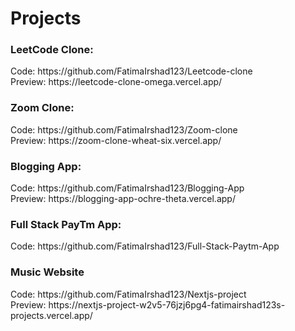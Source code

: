 # Projects

<h3>LeetCode Clone:</h3>
Code: <link>https://github.com/FatimaIrshad123/Leetcode-clone</link> </br>
Preview: <link>https://leetcode-clone-omega.vercel.app/</link>

<h3>Zoom Clone:</h3>
Code: <link>https://github.com/FatimaIrshad123/Zoom-clone</link> </br>
Preview: <link>https://zoom-clone-wheat-six.vercel.app/</link>

<h3>Blogging App:</h3>
Code: <link>https://github.com/FatimaIrshad123/Blogging-App</link> </br>
Preview: <link>https://blogging-app-ochre-theta.vercel.app/</link>

<h3>Full Stack PayTm App:</h3>
Code: <link>https://github.com/FatimaIrshad123/Full-Stack-Paytm-App</link> </br>

<h3>Music Website</h3>
Code: <link>https://github.com/FatimaIrshad123/Nextjs-project</link> </br>
Preview: <link>https://nextjs-project-w2v5-76jzj6pg4-fatimairshad123s-projects.vercel.app/</link>
